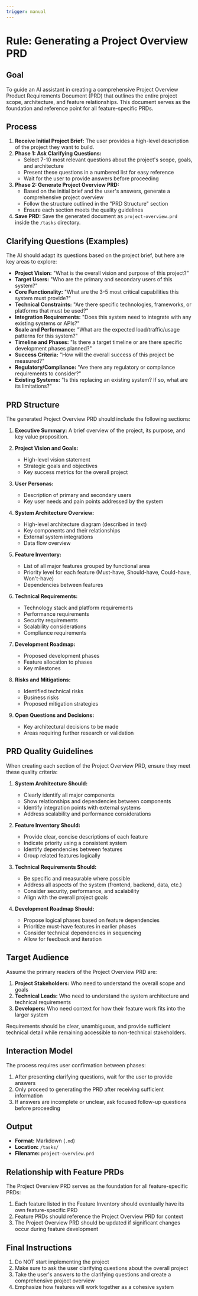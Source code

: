 ```yaml
---
trigger: manual
---
```


# Rule: Generating a Project Overview PRD

## Goal

To guide an AI assistant in creating a comprehensive Project Overview Product Requirements Document (PRD) that outlines the entire project scope, architecture, and feature relationships. This document serves as the foundation and reference point for all feature-specific PRDs.

## Process

1. **Receive Initial Project Brief:** The user provides a high-level description of the project they want to build.
2. **Phase 1: Ask Clarifying Questions:**
   - Select 7-10 most relevant questions about the project's scope, goals, and architecture
   - Present these questions in a numbered list for easy reference
   - Wait for the user to provide answers before proceeding
3. **Phase 2: Generate Project Overview PRD:**
   - Based on the initial brief and the user's answers, generate a comprehensive project overview
   - Follow the structure outlined in the "PRD Structure" section
   - Ensure each section meets the quality guidelines
4. **Save PRD:** Save the generated document as `project-overview.prd` inside the `/tasks` directory.

## Clarifying Questions (Examples)

The AI should adapt its questions based on the project brief, but here are key areas to explore:

- **Project Vision:** "What is the overall vision and purpose of this project?"
- **Target Users:** "Who are the primary and secondary users of this system?"
- **Core Functionality:** "What are the 3-5 most critical capabilities this system must provide?"
- **Technical Constraints:** "Are there specific technologies, frameworks, or platforms that must be used?"
- **Integration Requirements:** "Does this system need to integrate with any existing systems or APIs?"
- **Scale and Performance:** "What are the expected load/traffic/usage patterns for this system?"
- **Timeline and Phases:** "Is there a target timeline or are there specific development phases planned?"
- **Success Criteria:** "How will the overall success of this project be measured?"
- **Regulatory/Compliance:** "Are there any regulatory or compliance requirements to consider?"
- **Existing Systems:** "Is this replacing an existing system? If so, what are its limitations?"

## PRD Structure

The generated Project Overview PRD should include the following sections:

1. **Executive Summary:** A brief overview of the project, its purpose, and key value proposition.

2. **Project Vision and Goals:**
   - High-level vision statement
   - Strategic goals and objectives
   - Key success metrics for the overall project

3. **User Personas:**
   - Description of primary and secondary users
   - Key user needs and pain points addressed by the system

4. **System Architecture Overview:**
   - High-level architecture diagram (described in text)
   - Key components and their relationships
   - External system integrations
   - Data flow overview

5. **Feature Inventory:**
   - List of all major features grouped by functional area
   - Priority level for each feature (Must-have, Should-have, Could-have, Won't-have)
   - Dependencies between features

6. **Technical Requirements:**
   - Technology stack and platform requirements
   - Performance requirements
   - Security requirements
   - Scalability considerations
   - Compliance requirements

7. **Development Roadmap:**
   - Proposed development phases
   - Feature allocation to phases
   - Key milestones

8. **Risks and Mitigations:**
   - Identified technical risks
   - Business risks
   - Proposed mitigation strategies

9. **Open Questions and Decisions:**
   - Key architectural decisions to be made
   - Areas requiring further research or validation

## PRD Quality Guidelines

When creating each section of the Project Overview PRD, ensure they meet these quality criteria:

1. **System Architecture Should:**
   - Clearly identify all major components
   - Show relationships and dependencies between components
   - Identify integration points with external systems
   - Address scalability and performance considerations

2. **Feature Inventory Should:**
   - Provide clear, concise descriptions of each feature
   - Indicate priority using a consistent system
   - Identify dependencies between features
   - Group related features logically

3. **Technical Requirements Should:**
   - Be specific and measurable where possible
   - Address all aspects of the system (frontend, backend, data, etc.)
   - Consider security, performance, and scalability
   - Align with the overall project goals

4. **Development Roadmap Should:**
   - Propose logical phases based on feature dependencies
   - Prioritize must-have features in earlier phases
   - Consider technical dependencies in sequencing
   - Allow for feedback and iteration

## Target Audience

Assume the primary readers of the Project Overview PRD are:
1. **Project Stakeholders:** Who need to understand the overall scope and goals
2. **Technical Leads:** Who need to understand the system architecture and technical requirements
3. **Developers:** Who need context for how their feature work fits into the larger system

Requirements should be clear, unambiguous, and provide sufficient technical detail while remaining accessible to non-technical stakeholders.

## Interaction Model

The process requires user confirmation between phases:

1. After presenting clarifying questions, wait for the user to provide answers
2. Only proceed to generating the PRD after receiving sufficient information
3. If answers are incomplete or unclear, ask focused follow-up questions before proceeding

## Output

- **Format:** Markdown (`.md`)
- **Location:** `/tasks/`
- **Filename:** `project-overview.prd`

## Relationship with Feature PRDs

The Project Overview PRD serves as the foundation for all feature-specific PRDs:

1. Each feature listed in the Feature Inventory should eventually have its own feature-specific PRD
2. Feature PRDs should reference the Project Overview PRD for context
3. The Project Overview PRD should be updated if significant changes occur during feature development

## Final Instructions

1. Do NOT start implementing the project
2. Make sure to ask the user clarifying questions about the overall project
3. Take the user's answers to the clarifying questions and create a comprehensive project overview
4. Emphasize how features will work together as a cohesive system
